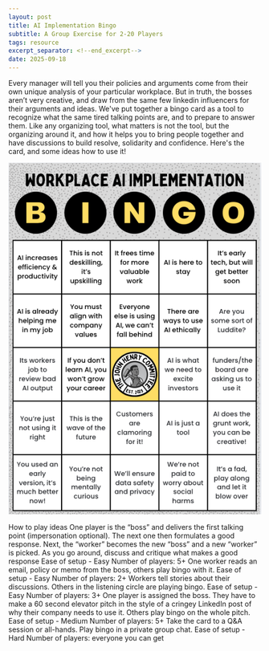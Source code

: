 ```yaml
---
layout: post
title: AI Implementation Bingo
subtitle: A Group Exercise for 2-20 Players
tags: resource
excerpt_separator: <!--end_excerpt-->
date: 2025-09-18
---
```


Every manager will tell you their policies and arguments come from
their own unique analysis of your particular workplace. But in truth,
the bosses aren’t very creative, and draw from the same few linkedin
influencers for their arguments and ideas. We've put together a bingo card as a
tool to recognize what the same tired talking points are, and to
prepare to answer them. Like any organizing tool, what matters is not
the tool, but the organizing around it, and how it helps you to bring
people together and have discussions to build resolve, solidarity and
confidence. Here's the card, and some ideas how to use it!

<!--end_excerpt-->

![](../assets/bingo.png)


How to play ideas
One player is the “boss” and delivers the first talking point (impersonation optional). The next one then formulates a good response. Next, the “worker” becomes the new “boss” and a new “worker” is picked. As you go around, discuss and critique what makes a good response
Ease of setup - Easy
Number of players: 5+
One worker reads an email, policy or memo from the boss, others play bingo with it.
Ease of setup - Easy
Number of players: 2+
Workers tell stories about their discussions. Others in the listening circle are playing bingo.
Ease of setup - Easy
Number of players: 3+
One player is assigned the boss. They have to make a 60 second elevator pitch in the style of a cringey LinkedIn post of why their company needs to use it. Others play bingo on the whole pitch.
Ease of setup - Medium
Number of players: 5+
Take the card to a Q&A session or all-hands. Play bingo in a private group chat.
Ease of setup - Hard
Number of players: everyone you can get
